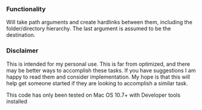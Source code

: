### Functionality
Will take path arguments and create hardlinks between them, including the folder/directory hierarchy. The last argument is assumed to be the destination. 

### Disclaimer
This is intended for my personal use. This is far from optimized, and there may be better ways to accomplish these tasks. If you have suggestions I am happy to read them and consider implementation. My hope is that this will help get someone started if they are looking to accomplish a similar task.

This code has only been tested on Mac OS 10.7+ with Developer tools installed